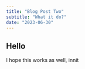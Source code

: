 ```yaml
---
title: "Blog Post Two"
subtitle: "What it do?"
date: "2023-06-30"
---
```


## Hello

I hope this works as well, innit

